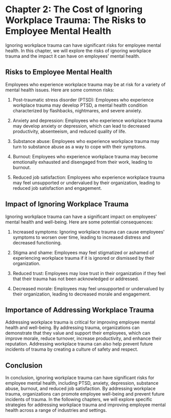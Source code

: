 Chapter 2: The Cost of Ignoring Workplace Trauma: The Risks to Employee Mental Health
=====================================================================================

Ignoring workplace trauma can have significant risks for employee mental health. In this chapter, we will explore the risks of ignoring workplace trauma and the impact it can have on employees' mental health.

Risks to Employee Mental Health
-------------------------------

Employees who experience workplace trauma may be at risk for a variety of mental health issues. Here are some common risks:

1. Post-traumatic stress disorder (PTSD): Employees who experience workplace trauma may develop PTSD, a mental health condition characterized by flashbacks, nightmares, and severe anxiety.

2. Anxiety and depression: Employees who experience workplace trauma may develop anxiety or depression, which can lead to decreased productivity, absenteeism, and reduced quality of life.

3. Substance abuse: Employees who experience workplace trauma may turn to substance abuse as a way to cope with their symptoms.

4. Burnout: Employees who experience workplace trauma may become emotionally exhausted and disengaged from their work, leading to burnout.

5. Reduced job satisfaction: Employees who experience workplace trauma may feel unsupported or undervalued by their organization, leading to reduced job satisfaction and engagement.

Impact of Ignoring Workplace Trauma
-----------------------------------

Ignoring workplace trauma can have a significant impact on employees' mental health and well-being. Here are some potential consequences:

1. Increased symptoms: Ignoring workplace trauma can cause employees' symptoms to worsen over time, leading to increased distress and decreased functioning.

2. Stigma and shame: Employees may feel stigmatized or ashamed of experiencing workplace trauma if it is ignored or dismissed by their organization.

3. Reduced trust: Employees may lose trust in their organization if they feel that their trauma has not been acknowledged or addressed.

4. Decreased morale: Employees may feel unsupported or undervalued by their organization, leading to decreased morale and engagement.

Importance of Addressing Workplace Trauma
-----------------------------------------

Addressing workplace trauma is critical for improving employee mental health and well-being. By addressing trauma, organizations can demonstrate that they value and support their employees, which can improve morale, reduce turnover, increase productivity, and enhance their reputation. Addressing workplace trauma can also help prevent future incidents of trauma by creating a culture of safety and respect.

Conclusion
----------

In conclusion, ignoring workplace trauma can have significant risks for employee mental health, including PTSD, anxiety, depression, substance abuse, burnout, and reduced job satisfaction. By addressing workplace trauma, organizations can promote employee well-being and prevent future incidents of trauma. In the following chapters, we will explore specific strategies for addressing workplace trauma and improving employee mental health across a range of industries and settings.
